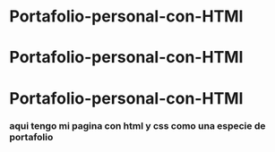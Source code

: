 # Portafolio-personal-con-HTMl
# Portafolio-personal-con-HTMl
# Portafolio-personal-con-HTMl


### aqui tengo mi pagina con html y css   como una especie de portafolio
